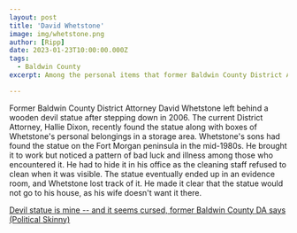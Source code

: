 ```yaml
---
layout: post
title: 'David Whetstone'
image: img/whetstone.png
author: [Ripp]
date: 2023-01-23T10:00:00.000Z
tags:
  - Baldwin County
excerpt: Among the personal items that former Baldwin County District Attorney David Whetstone left behind after leaving office in 2006, easily the most curious was a wooden statue of a devil. 'Devil statue is mine — and it seems cursed'

---
```


Former Baldwin County District Attorney David Whetstone left behind a wooden devil statue after stepping down in 2006. The current District Attorney, Hallie Dixon, recently found the statue along with boxes of Whetstone's personal belongings in a storage area. Whetstone's sons had found the statue on the Fort Morgan peninsula in the mid-1980s. He brought it to work but noticed a pattern of bad luck and illness among those who encountered it. He had to hide it in his office as the cleaning staff refused to clean when it was visible. The statue eventually ended up in an evidence room, and Whetstone lost track of it. He made it clear that the statue would not go to his house, as his wife doesn't want it there.

[Devil statue is mine -- and it seems cursed, former Baldwin County DA says (Political Skinny)](https://www.al.com/live/2011/01/political_skinny_former_baldwin_county_da_devil_statue.html)